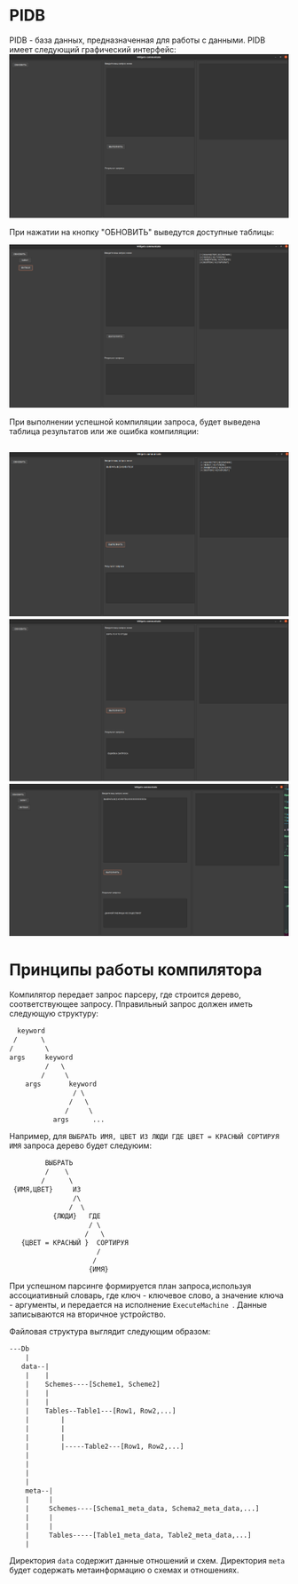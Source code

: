 # PIDB

PIDB - база данных, предназначенная для работы с данными.
PIDB имеет следующий графический интерфейс:
![gui](./images/start.png)

При нажатии на кнопку "ОБНОВИТЬ" выведутся доступные таблицы:

![refresh](./images/refresh_result.png)

При выполнении успешной компиляции запроса, будет выведена таблица результатов или же ошибка компиляции:

![success](./images/success_query.png)
![err](./images/err_query.png)
![err](./images/err_table.png)
--------------------

# Принципы работы компилятора

Компилятор передает запрос парсеру, где строится дерево, соответствующее запросу. Пправильный запрос должен иметь следующую структуру:

```
  keyword
 /      \
/        \
args     keyword
         /   \
        /     \
    args       keyword
                / \
               /   \
              /     \
           args      ...
```

Например, для `ВЫБРАТЬ ИМЯ, ЦВЕТ ИЗ ЛЮДИ ГДЕ ЦВЕТ = КРАСНЫЙ СОРТИРУЯ ИМЯ` запроса дерево будет следуюим:

```
         ВЫБРАТЬ
         /    \
        /      \
 {ИМЯ,ЦВЕТ}     ИЗ    
                /\ 
               /  \
           {ЛЮДИ}   ГДЕ
                    / \
                   /   \
   {ЦВЕТ = КРАСНЫЙ }  СОРТИРУЯ
                      /
                     /
                    {ИМЯ}
```


При успешном парсинге формируется план запроса,используя ассоциативный словарь, где ключ - ключевое слово, а значение ключа - аргументы,
и передается на исполнение `ExecuteMachine `. Данные записываются на вторичное устройство.

Файловая структура выглядит следующим образом:


```
---Db
    |
   data--|
    |    |
    |    Schemes----[Scheme1, Scheme2]
    |    |
    |    |
    |    Tables--Table1---[Row1, Row2,...]
    |        |
    |        |
    |        |
    |        |-----Table2---[Row1, Row2,...]
    |
    |
    |
    |
    meta--|
    |     |
    |     Schemes----[Schema1_meta_data, Schema2_meta_data,...]
    |     |
    |     |
    |     Tables-----[Table1_meta_data, Table2_meta_data,...]
    |

```

Директория `data` содержит данные отношений и схем.
Директория `meta` будет содержать метаинформацию о схемах и отношениях.

